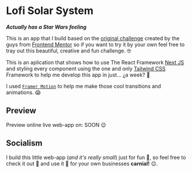 # Lofi Solar System
***Actually has a Star Wars feeling***

This is an app that I build based on the [original challenge](https://www.frontendmentor.io/challenges/planets-fact-site-gazqN8w_f) created by the guys from [Frontend Mentor](https://www.frontendmentor.io/home) so if you want to try it by your own feel free to tray out this beautiful, creative and fun challenge. :nerd_face:

This is an aplication that shows how to use The React Framework [Next JS](https://nextjs.org/) and styling every component using the one and only [Tailwind CSS](https://tailwindcss.com/) Framework to help me develop this app in just... ¿a week? :thinking:

I used [`Framer Motion`](https://www.framer.com/motion/) to help me make those cool transitions and animations. :scream:

## Preview

Preview online live web-app on: SOON :wink:
<!-- Preview online live web-app on: [Lofi Solar System]() :wink: -->

## Socialism

I build this little web-app (*and it's really small*) just for fun :muscle:, so feel free to check it out :eyes: and use it :space_invader: for your own businesses **carnial!** :wink:.
